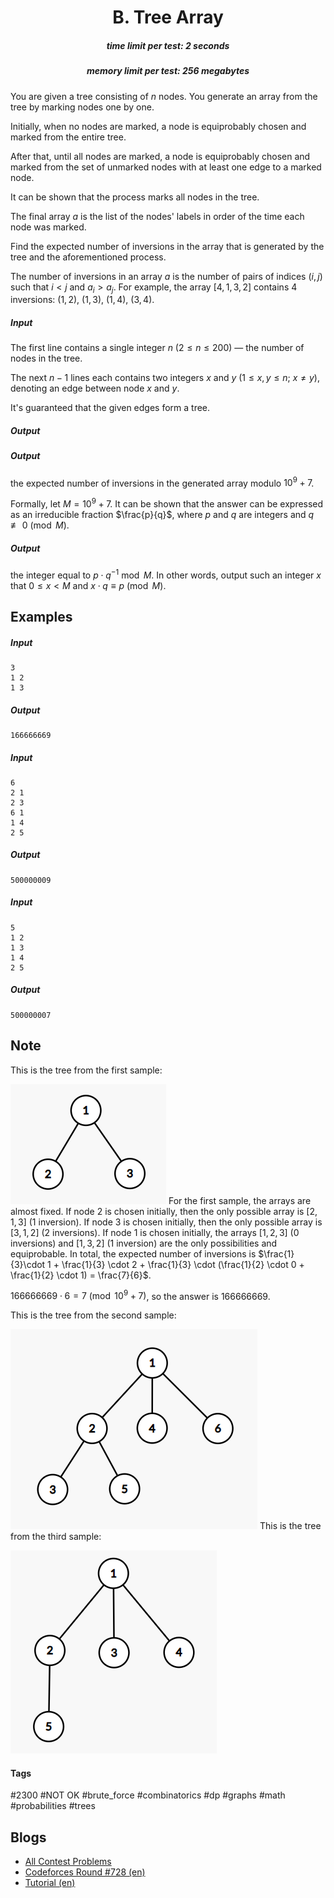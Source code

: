 <h1 style='text-align: center;'> B. Tree Array</h1>

<h5 style='text-align: center;'>time limit per test: 2 seconds</h5>
<h5 style='text-align: center;'>memory limit per test: 256 megabytes</h5>

You are given a tree consisting of $n$ nodes. You generate an array from the tree by marking nodes one by one.

Initially, when no nodes are marked, a node is equiprobably chosen and marked from the entire tree. 

After that, until all nodes are marked, a node is equiprobably chosen and marked from the set of unmarked nodes with at least one edge to a marked node. 

It can be shown that the process marks all nodes in the tree. 

The final array $a$ is the list of the nodes' labels in order of the time each node was marked.

Find the expected number of inversions in the array that is generated by the tree and the aforementioned process.

The number of inversions in an array $a$ is the number of pairs of indices $(i, j)$ such that $i < j$ and $a_i > a_j$. For example, the array $[4, 1, 3, 2]$ contains $4$ inversions: $(1, 2)$, $(1, 3)$, $(1, 4)$, $(3, 4)$.

##### Input

The first line contains a single integer $n$ ($2 \le n \le 200$) — the number of nodes in the tree.

The next $n - 1$ lines each contains two integers $x$ and $y$ ($1 \le x, y \le n$; $x \neq y$), denoting an edge between node $x$ and $y$.

It's guaranteed that the given edges form a tree.

##### Output

##### Output

 the expected number of inversions in the generated array modulo $10^9+7$.

Formally, let $M = 10^9+7$. It can be shown that the answer can be expressed as an irreducible fraction $\frac{p}{q}$, where $p$ and $q$ are integers and $q \not \equiv 0 \pmod{M}$. 
##### Output

 the integer equal to $p \cdot q^{-1} \bmod M$. In other words, output such an integer $x$ that $0 \le x < M$ and $x \cdot q \equiv p \pmod{M}$.

## Examples

##### Input


```text
3
1 2
1 3
```
##### Output


```text
166666669
```
##### Input


```text
6
2 1
2 3
6 1
1 4
2 5
```
##### Output


```text
500000009
```
##### Input


```text
5
1 2
1 3
1 4
2 5
```
##### Output


```text
500000007
```
## Note

This is the tree from the first sample:

 ![](images/90dc1d034031a6ea1791910813d434e41e5d6432.png) For the first sample, the arrays are almost fixed. If node $2$ is chosen initially, then the only possible array is $[2, 1, 3]$ ($1$ inversion). If node $3$ is chosen initially, then the only possible array is $[3, 1, 2]$ ($2$ inversions). If node $1$ is chosen initially, the arrays $[1, 2, 3]$ ($0$ inversions) and $[1, 3, 2]$ ($1$ inversion) are the only possibilities and equiprobable. In total, the expected number of inversions is $\frac{1}{3}\cdot 1 + \frac{1}{3} \cdot 2 + \frac{1}{3} \cdot (\frac{1}{2} \cdot 0 + \frac{1}{2} \cdot 1) = \frac{7}{6}$. 

$166666669 \cdot 6 = 7 \pmod {10^9 + 7}$, so the answer is $166666669$.

This is the tree from the second sample: 

 ![](images/ef4aded5d5aff1ddebfd0e869167f44b63b678ac.png) This is the tree from the third sample: 

 ![](images/6ba27b979f5664e506fd0ae1d4c088000cac0fea.png) 

#### Tags 

#2300 #NOT OK #brute_force #combinatorics #dp #graphs #math #probabilities #trees 

## Blogs
- [All Contest Problems](../Codeforces_Round_728_(Div._1).md)
- [Codeforces Round #728 (en)](../blogs/Codeforces_Round_728_(en).md)
- [Tutorial (en)](../blogs/Tutorial_(en).md)
